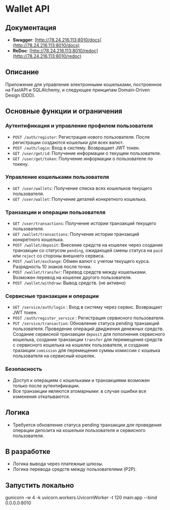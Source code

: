 # Wallet API

## Документация

- **Swagger**: [http://78.24.216.113:8010/docs](http://78.24.216.113:8010/docs)
- **ReDoc**: [http://78.24.216.113:8010/redoc](http://78.24.216.113:8010/redoc)

## Описание

Приложение для управления электронными кошельками, построенное на FastAPI и SQLAlchemy, и следующее принципам Domain-Driven Design (DDD).

## Основные функции и ограничения

### Аутентификация и управление профилем пользователя

- `POST /auth/register`: Регистрация нового пользователя. После регистрации создаются кошельки для всех валют.
- `POST /auth/login`: Вход в систему. Возвращает JWT токен.
- `GET /user/get/id`: Получение информации о текущем пользователе.
- `GET /user/get/token`: Получение информации о пользователе по токену.

### Управление кошельками пользователя

- `GET /user/wallets`: Получение списка всех кошельков текущего пользователя.
- `GET /user/wallet`: Получение деталей конкретного кошелька.
  
### Транзакции и операции пользователя

- `GET /user/transactions`: Получение истории транзакций текущего пользователя.
- `GET /wallet/transactions`: Получение истории транзакций конкретного кошелька.
- `POST /wallet/deposit`: Внесение средств на кошелек через создание транзакции со статусом `pending`, ожидающей смены статуса на `paid` или `reject` со стороны внешнего сервиса.
- `POST /wallet/exchange`: Обмен валют с учетом текущего курса. Разрядность 10 знаков после точки.
- `POST /wallet/transfer`: Перевод средств между кошельками. Возможен перевод на кошелек другого пользователя.
- `POST /wallet/withdraw`: Вывод средств. (не активно)

### Сервисные транзакции и операции 

- `GET /service/auth/login` :  Вход в систему через сервис. Возвращает JWT токен.
- `POST /auth/register_service` : Регистрация сервисного пользователя.
- `PUT /service/transaction`: Обновление статуса pending транзакций пользователя. Проведение операций двиджения денежных средств. Cоздание сервисной транзакции `deposit` для пополнения сервисного кошелька, создание транзакции `transfer` для перемещения средств с сервисного кошелька на кошелек пользователя, и создание тразакции `comission` для перемещения суммы комиссии с кошеька пользователя на сервисный кошелек.

### Безопасность

- Доступ к операциям с кошельками и транзакциями возможен только после аутентификации.
- Все транзакции являются атомарными: в случае ошибки все изменения откатываются.

## Логика

- Требуется обновление статуса pending транзакции для проведения операции депозита на кошельки пользователя и сервисного пользователя.

## В разработке

- Логика вывода через платежные шлюзы.
- Логика перевода средств между пользователями (P2P).

## Запустить локально  
 gunicorn -w 4 -k uvicorn.workers.UvicornWorker -t 120 main:app --bind 0.0.0.0:8010